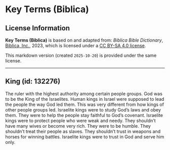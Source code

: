 # Key Terms (Biblica)

## License Information

**Key Terms (Biblica)** is based on and adapted from: _Biblica Bible Dictionary_, [Biblica, Inc.](https://www.biblica.com/), 2023, which is licensed under a [CC BY-SA 4.0 license](https://creativecommons.org/licenses/by-sa/4.0/legalcode.en).

This markdown version (created `2025-10-20`) is provided under the same license.



--------------------------------

## King (id: 132276)

The ruler with the highest authority among certain people groups. God was to be the King of the Israelites. Human kings in Israel were supposed to lead the people the way God led them. This was very different from how kings of other people groups led. Israelite kings were to study God’s laws and obey them. They were to help the people stay faithful to God’s covenant. Israelite kings were to protect people who were weak and needy. They shouldn’t have many wives or become very rich. They were to be humble. They shouldn’t treat their people as slaves. They shouldn’t trust in weapons and horses for winning battles. Israelite kings were to trust in God and serve him only.


